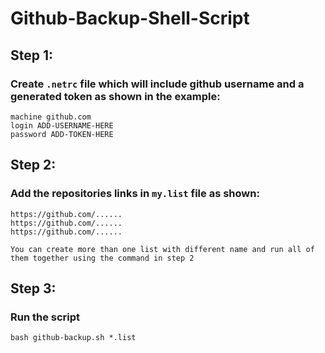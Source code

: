 # Github-Backup-Shell-Script
## Step 1:
### Create `.netrc` file which will include github username and a generated token as shown in the example:
```
machine github.com
login ADD-USERNAME-HERE
password ADD-TOKEN-HERE
```
## Step 2:
### Add the repositories links in ``my.list`` file as shown:
```
https://github.com/......
https://github.com/......
https://github.com/......
```
``You can create more than one list with different name and run all of them together using the command in step 2``
## Step 3:
### Run the script
```
bash github-backup.sh *.list
```
